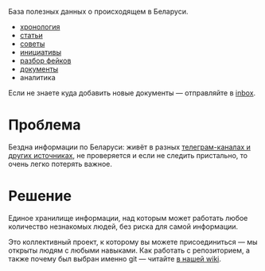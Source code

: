База полезных данных о происходящем в Беларуси.

- [хронология](./timeline)
- [статьи](./articles)
- [советы](./advices)
- [инициативы](./initiatives)
- [разбор фейков](./fakes)
- [документы](./documents)
- аналитика

Если не знаете куда добавить новые документы — отправляйте в [inbox](./inbox).

# Проблема

Бездна информации по Беларуси: живёт в разных [телеграм-каналах и других источниках](./sources), не проверяется и если не следить пристально, то очень легко потерять важное.

# Решение

Единое хранилище информации, над которым может работать любое количество незнакомых людей, без риска для самой информации.

Это коллективный проект, к которому вы можете присоединиться — мы открыты людям с любыми навыками. Как работать с репозиторием, а также почему был выбран именно git — читайте [в нашей wiki](https://github.com/free-belarus/info/wiki).
